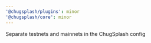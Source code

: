```yaml
---
'@chugsplash/plugins': minor
'@chugsplash/core': minor
---
```


Separate testnets and mainnets in the ChugSplash config
